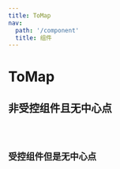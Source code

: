 ```yaml
---
title: ToMap
nav:
  path: '/component'
  title: 组件
---
```


# ToMap

## 非受控组件且无中心点

<code src="./demo/index.demo" />

## 受控组件但是无中心点

<code src="./demo/value.demo" />
